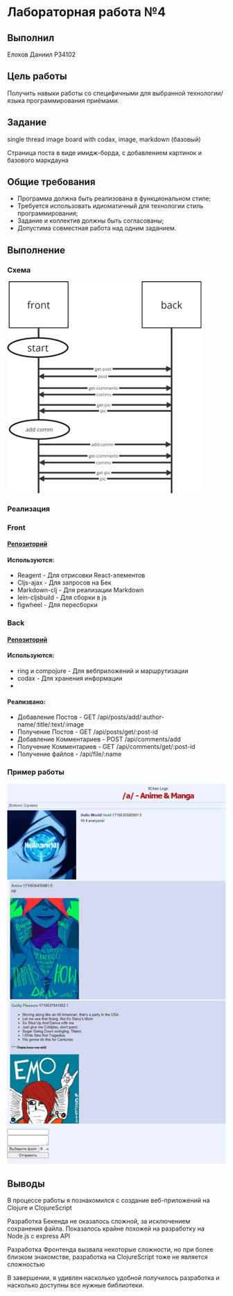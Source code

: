 # Лабораторная работа №4

## Выполнил

Елохов Даниил P34102

## Цель работы

Получить навыки работы со специфичными для выбранной технологии/языка программирования приёмами.

## Задание

single thread image board with codax, image, markdown (базовый)

Страница поста в виде имидж-борда, с добавлением картинок и базового маркдауна

## Общие требования

- Программа должна быть реализована в функциональном стиле;
- Требуется использовать идиоматичный для технологии стиль программирования;
- Задание и коллектив должны быть согласованы;
- Допустима совместная работа над одним заданием.

## Выполнение

### Схема

<img src="lab4-fp.jpg" alt="map.jpg" width="450"/>

### Реализация

### Front

#### [Репозиторий](https://github.com/Holdinalt/functional-programming-lab4-front)

#### Используются:
- Reagent - Для отрисовки React-элементов
- Cljs-ajax - Для запросов на Бек
- Markdown-clj - Для реализации Markdown
- lein-cljsbuild - Для сборки в js
- figwheel - Для пересборки

### Back

#### [Репозиторий](https://github.com/Holdinalt/functional-programming-lab4-back)

#### Используются:
- ring и compojure - Для вебприложений и маршрутизации
- codax - Для хранения информации
- 
#### Реализвано:
- Добавление Постов - GET /api/posts/add/:author-name/:title/:text/:image
- Получение Постов - GET /api/posts/get/:post-id
- Добавление Комментариев - POST /api/comments/add
- Получение Комментариев - GET /api/comments/get/:post-id
- Получение файлов - /api/file/:name

### Пример работы

<img src="lab4-fp-example.jpg" alt="map.jpg" width="550"/>

## Выводы

В процессе работы я познакомился с создание веб-приложений на Clojure и ClojureScript

Разработка Бекенда не оказалось сложной, за исключением сохранения файла.
Показалось крайне похожей на разработку на Node.js с express API

Разработка Фронтенда вызвала некоторые сложности, но при более близком знакомстве, разработка на ClojureScript тоже не является сложностью

В завершении, я удивлен насколько удобной получилось разработка и насколько доступны все нужные библиотеки.
